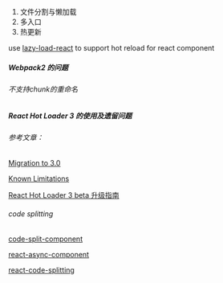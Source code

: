 
1. 文件分割与懒加载
2. 多入口
3. 热更新

use [lazy-load-react](https://github.com/JoV5/lazy-load-react) to support hot reload for react component

##### Webpack2 的问题

###### 不支持chunk的重命名

##### React Hot Loader 3 的使用及遗留问题

###### 参考文章：

[Migration to 3.0](https://github.com/gaearon/react-hot-loader/tree/next/docs)

[Known Limitations](https://github.com/gaearon/react-hot-loader/blob/next/docs/Known%20Limitations.md)

[React Hot Loader 3 beta 升级指南](https://sebastianblade.com/react-hot-loader-3-beta-upgrade-guide)


###### code splitting
[code-split-component](https://github.com/ctrlplusb/code-split-component)

[react-async-component](https://github.com/ctrlplusb/react-async-component)

[react-code-splitting](https://github.com/didierfranc/react-code-splitting)


